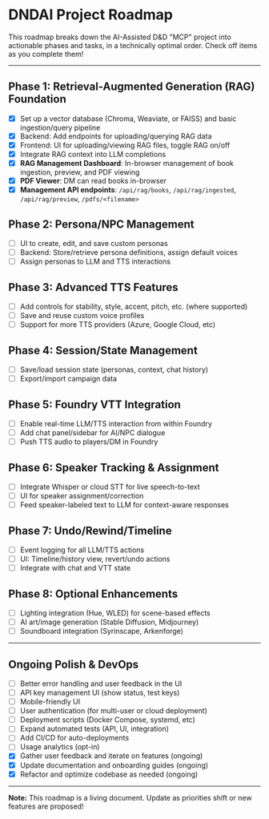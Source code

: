 # DNDAI Project Roadmap

This roadmap breaks down the AI-Assisted D&D "MCP" project into actionable phases and tasks, in a technically optimal order. Check off items as you complete them!

---

## Phase 1: Retrieval-Augmented Generation (RAG) Foundation
- [x] Set up a vector database (Chroma, Weaviate, or FAISS) and basic ingestion/query pipeline
- [x] Backend: Add endpoints for uploading/querying RAG data
- [x] Frontend: UI for uploading/viewing RAG files, toggle RAG on/off
- [x] Integrate RAG context into LLM completions
- [x] **RAG Management Dashboard**: In-browser management of book ingestion, preview, and PDF viewing
- [x] **PDF Viewer**: DM can read books in-browser
- [x] **Management API endpoints**: `/api/rag/books`, `/api/rag/ingested`, `/api/rag/preview`, `/pdfs/<filename>`

## Phase 2: Persona/NPC Management
- [ ] UI to create, edit, and save custom personas
- [ ] Backend: Store/retrieve persona definitions, assign default voices
- [ ] Assign personas to LLM and TTS interactions

## Phase 3: Advanced TTS Features
- [ ] Add controls for stability, style, accent, pitch, etc. (where supported)
- [ ] Save and reuse custom voice profiles
- [ ] Support for more TTS providers (Azure, Google Cloud, etc)

## Phase 4: Session/State Management
- [ ] Save/load session state (personas, context, chat history)
- [ ] Export/import campaign data

## Phase 5: Foundry VTT Integration
- [ ] Enable real-time LLM/TTS interaction from within Foundry
- [ ] Add chat panel/sidebar for AI/NPC dialogue
- [ ] Push TTS audio to players/DM in Foundry

## Phase 6: Speaker Tracking & Assignment
- [ ] Integrate Whisper or cloud STT for live speech-to-text
- [ ] UI for speaker assignment/correction
- [ ] Feed speaker-labeled text to LLM for context-aware responses

## Phase 7: Undo/Rewind/Timeline
- [ ] Event logging for all LLM/TTS actions
- [ ] UI: Timeline/history view, revert/undo actions
- [ ] Integrate with chat and VTT state

## Phase 8: Optional Enhancements
- [ ] Lighting integration (Hue, WLED) for scene-based effects
- [ ] AI art/image generation (Stable Diffusion, Midjourney)
- [ ] Soundboard integration (Syrinscape, Arkenforge)

---

## Ongoing Polish & DevOps
- [ ] Better error handling and user feedback in the UI
- [ ] API key management UI (show status, test keys)
- [ ] Mobile-friendly UI
- [ ] User authentication (for multi-user or cloud deployment)
- [ ] Deployment scripts (Docker Compose, systemd, etc)
- [ ] Expand automated tests (API, UI, integration)
- [ ] Add CI/CD for auto-deployments
- [ ] Usage analytics (opt-in)
- [x] Gather user feedback and iterate on features (ongoing)
- [x] Update documentation and onboarding guides (ongoing)
- [x] Refactor and optimize codebase as needed (ongoing)

---

**Note:** This roadmap is a living document. Update as priorities shift or new features are proposed! 